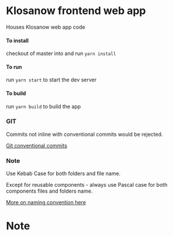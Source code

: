 # Klosanow frontend web app

Houses Klosanow web app code

#### To install

checkout of master into <devname-branchName> and run `yarn install`

#### To run

run `yarn start` to start the dev server

#### To build

run `yarn build` to build the app

### GIT

Commits not inline with conventional commits would be rejected.

[Git conventional commits](https://www.conventionalcommits.org/en/v1.0.0/#summary)

### Note

Use Kebab Case for both folders and file name.

Except for reusable components - always use Pascal case for both components files and folders name.

[More on naming convention here](https://www.upbeatcode.com/react/react-naming-conventions/)

# Note
